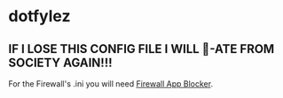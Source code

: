 # dotfylez
## IF I LOSE THIS CONFIG FILE I WILL 👾-ATE FROM SOCIETY AGAIN!!!

For the Firewall's .ini you will need [Firewall App Blocker](https://www.sordum.org/8125/firewall-app-blocker-fab-v1-9/).
